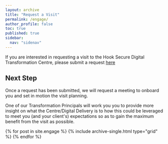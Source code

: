 ```yaml
---
layout: archive
title: "Request a Visit"
permalink: /engage/
author_profile: false
toc: true
published: true
sidebar:
  nav: "sidenav"
---
```

<div>
<div class="grid__wrapper">
  
<p>
If you are interested in requesting a visit to the Hook Secure Digital Transformation Centre, please submit a request <a href="https://forms.office.com/Pages/ResponsePage.aspx?id=cTXzkw9Vz0Own80zEzjQhm37sTT8zptMsX16UZnKI5dUNjJKT0ZCMjJXQ0RENVpLNFA2TUIxRVBZRS4u" class="btn btn--primary">here</a>
<p>


<p>
<h2> Next Step </h2>

Once a request has been submitted, we will request a meeting to onboard you and set in motion the visit planning.


One of our Transformation Principals will work you you to provide more insight on what the Centre/Digital Delivery is to how this could be leveraged to meet you (and your client's) expectations so as to gain the maximum benefit from the visit as possible. 
<p>


  {% for post in site.engage %}
    {% include archive-single.html type="grid" %}
  {% endfor %} 
  
